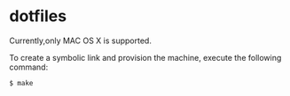 # dotfiles

Currently,only MAC OS X is supported.

To create a symbolic link and provision the machine, execute the following command:

```shell
$ make
```
